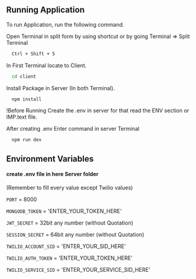 
## Running Application

To run Application, run the following command.

Open Terminal in split form by using shortcut or by going Terminal => Split Terminal
```bash
  Ctrl + Shift + 5
```

In First Terminal locate to Client.
```bash
  cd client
```

Install Package in Server (In both Terminal).
```bash
  npm install
```
!Before Running Create the .env in server for that read the ENV section or IMP.text file.

After creating .env Enter command in server Terminal
```bash
  npm run dev
```

## Environment Variables

#### create .env file in here Server folder
 (Remember to fill every value except Twilio values)

`PORT` = 8000

`MONGODB_TOKEN` = 'ENTER_YOUR_TOKEN_HERE' 

`JWT_SECRET`  = 32bit any number (without Quotation)

`SESSION_SECRET` = 64bit any number (without Quotation)

`TWILIO_ACCOUNT_SID` = 'ENTER_YOUR_SID_HERE'

`TWILIO_AUTH_TOKEN` = 'ENTER_YOUR_TOKEN_HERE'

`TWILIO_SERVICE_SID` = 'ENTER_YOUR_SERVICE_SID_HERE'



